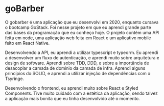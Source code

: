# goBarber

O gobarber é uma aplicação que eu desenvolvi em 2020, enquanto cursava o bootcamp GoStack. 
Foi nesse projeto em que eu aprendi grande parte das bases da programação que eu conheço hoje. 
O projeto contém uma API feita em node, uma aplicação web feita em React e um aplicativo mobile feito em React Native. 

Desenvolvendo a API, eu aprendi a utilizar typescript e typeorm. 
Eu aprendi a desenvolver um fluxo de autenticação, e aprendi muito sobre arquitetura e design de software. 
Aprendi sobre TDD, DDD, e sobre a importância de desacoplar a camada de domínio da camada de infra. 
Aprendi alguns princípios do SOLID, e aprendi a utilizar injeção de dependências com o Tsyringe.

Desenvolvendo o frontend, eu aprendi muito sobre React e Styled Components. 
Tive muito cuidado com a estética da aplicação, sendo talvez a aplicação mais bonita que eu tinha desenvolvido até o momento. 
